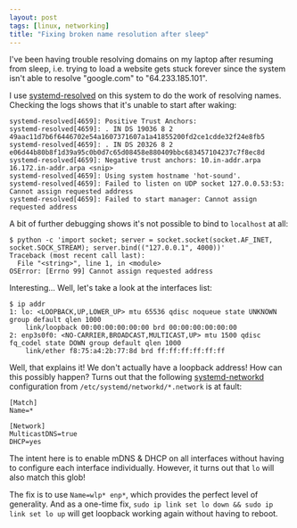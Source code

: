 ```yaml
---
layout: post
tags: [linux, networking]
title: "Fixing broken name resolution after sleep"
---
```


I've been having trouble resolving domains on my laptop after resuming from
sleep, i.e. trying to load a website gets stuck forever since the system isn't
able to resolve "google.com" to "64.233.185.101".

I use [systemd-resolved][] on this system to do the work of resolving names.
Checking the logs shows that it's unable to start after waking:

[systemd-resolved]: https://www.freedesktop.org/software/systemd/man/systemd-resolved.service.html

```
systemd-resolved[4659]: Positive Trust Anchors:
systemd-resolved[4659]: . IN DS 19036 8 2 49aac11d7b6f6446702e54a1607371607a1a41855200fd2ce1cdde32f24e8fb5
systemd-resolved[4659]: . IN DS 20326 8 2 e06d44b80b8f1d39a95c0b0d7c65d08458e880409bbc683457104237c7f8ec8d
systemd-resolved[4659]: Negative trust anchors: 10.in-addr.arpa 16.172.in-addr.arpa <snip>
systemd-resolved[4659]: Using system hostname 'hot-sound'.
systemd-resolved[4659]: Failed to listen on UDP socket 127.0.0.53:53: Cannot assign requested address
systemd-resolved[4659]: Failed to start manager: Cannot assign requested address
```

A bit of further debugging shows it's not possible to bind to `localhost` at
all:

```
$ python -c 'import socket; server = socket.socket(socket.AF_INET, socket.SOCK_STREAM); server.bind(("127.0.0.1", 4000))'
Traceback (most recent call last):
  File "<string>", line 1, in <module>
OSError: [Errno 99] Cannot assign requested address
```

Interesting… Well, let's take a look at the interfaces list:

```
$ ip addr
1: lo: <LOOPBACK,UP,LOWER_UP> mtu 65536 qdisc noqueue state UNKNOWN group default qlen 1000
    link/loopback 00:00:00:00:00:00 brd 00:00:00:00:00:00
2: enp3s0f0: <NO-CARRIER,BROADCAST,MULTICAST,UP> mtu 1500 qdisc fq_codel state DOWN group default qlen 1000
    link/ether f8:75:a4:2b:77:8d brd ff:ff:ff:ff:ff:ff
```

Well, that explains it! We don't actually have a loopback address! How can this
possibly happen? Turns out that the following [systemd-networkd][]
configuration from `/etc/systemd/networkd/*.network` is at fault:

```
[Match]
Name=*

[Network]
MulticastDNS=true
DHCP=yes
```

The intent here is to enable mDNS & DHCP on all interfaces without having to
configure each interface individually. However, it turns out that `lo` will
also match this glob!

The fix is to use `Name=wlp* enp*`, which provides the perfect level of
generality. And as a one-time fix, `sudo ip link set lo down && sudo ip link
set lo up` will get loopback working again without having to reboot.

[systemd-networkd]: https://www.freedesktop.org/software/systemd/man/systemd.network.html
